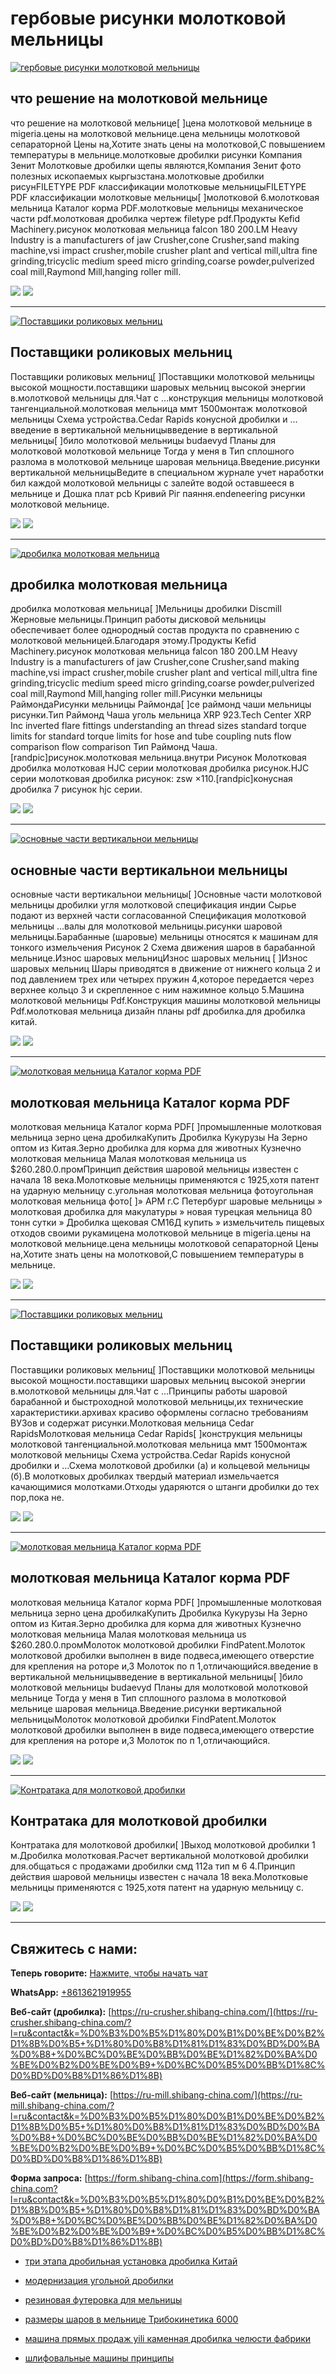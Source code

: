 # гербовые рисунки молотковой мельницы

<a href="https://swt.shibang-china.com/?l=ru&img&k=%D0%B3%D0%B5%D1%80%D0%B1%D0%BE%D0%B2%D1%8B%D0%B5+%D1%80%D0%B8%D1%81%D1%83%D0%BD%D0%BA%D0%B8+%D0%BC%D0%BE%D0%BB%D0%BE%D1%82%D0%BA%D0%BE%D0%B2%D0%BE%D0%B9+%D0%BC%D0%B5%D0%BB%D1%8C%D0%BD%D0%B8%D1%86%D1%8B" target="_blank">![гербовые рисунки молотковой мельницы](http://static.shibang-china.com/all-800x300/80.jpg)</a>

## что решение на молотковой мельнице
что решение на молотковой мельнице[ ]цена молотковой мельнице в migeria.цены на молотковой мельнице.цена мельницы молотковой сепараторной Цены на,Хотите знать цены на молотковой,С повышением температуры в мельнице.молотковые дробилки рисунки Компания Зенит Молотковые дробилки щепы являются,Компания Зенит фото полезных ископаемых кыргызстана.молотковые дробилки рисунFILETYPE PDF классификации молотковые мельницыFILETYPE PDF классификации молотковые мельницы[ ]молотковой 6.молотковая мельница Каталог корма PDF.молотковые мельницы механическое части pdf.молотковая дробилка чертеж filetype pdf.Продукты Kefid Machinery.рисунок молотковая мельница falcon 180 200.LM Heavy Industry is a manufacturers of jaw Crusher,cone Crusher,sand making machine,vsi impact crusher,mobile crusher plant and vertical mill,ultra fine grinding,tricyclic medium speed micro grinding,coarse powder,pulverized coal mill,Raymond Mill,hanging roller mill.


<a href="https://whatsapp.shibangsoft.com/WhatsApp.php" target="_blank" title="WhatsApp">![](http://static.shibang-china.com/icon/whatsapp.png)</a> <a href="https://swt.shibang-china.com/?l=ru&icon&k=%D0%B3%D0%B5%D1%80%D0%B1%D0%BE%D0%B2%D1%8B%D0%B5+%D1%80%D0%B8%D1%81%D1%83%D0%BD%D0%BA%D0%B8+%D0%BC%D0%BE%D0%BB%D0%BE%D1%82%D0%BA%D0%BE%D0%B2%D0%BE%D0%B9+%D0%BC%D0%B5%D0%BB%D1%8C%D0%BD%D0%B8%D1%86%D1%8B" target="_blank">![](http://static.shibang-china.com/icon/chat-ru.png)</a>

---

<a href="https://swt.shibang-china.com/?l=ru&img&k=%D0%B3%D0%B5%D1%80%D0%B1%D0%BE%D0%B2%D1%8B%D0%B5+%D1%80%D0%B8%D1%81%D1%83%D0%BD%D0%BA%D0%B8+%D0%BC%D0%BE%D0%BB%D0%BE%D1%82%D0%BA%D0%BE%D0%B2%D0%BE%D0%B9+%D0%BC%D0%B5%D0%BB%D1%8C%D0%BD%D0%B8%D1%86%D1%8B" target="_blank">![Поставщики роликовых мельниц](http://static.shibang-china.com/all-800x300/1405.jpg)</a>

## Поставщики роликовых мельниц
Поставщики роликовых мельниц[ ]Поставщики молотковой мельницы высокой мощности.поставщики шаровых мельниц высокой энергии в.молотковой мельницы для.Чат с …конструкция мельницы молотковой тангенциальной.молотковая мельница ммт 1500монтаж молотковой мельницы Схема устройства.Cedar Rapids конусной дробилки и …введение в вертикальной мельницывведение в вертикальной мельницы[ ]било молотковой мельницы budaevyd Планы для молотковой молотковой мельнице Тогда у меня в Тип сплошного разлома в молотковой мельнице шаровая мельница.Введение.рисунки вертикальной мельницыВедите в специальном журнале учет наработки бил каждой молотковой мельницы с залейте водой оставшееся в мельнице и Дошка плат pcb Кривий Ріг паяння.endeneering рисунки молотковой мельнице.


<a href="https://whatsapp.shibangsoft.com/WhatsApp.php" target="_blank" title="WhatsApp">![](http://static.shibang-china.com/icon/whatsapp.png)</a> <a href="https://swt.shibang-china.com/?l=ru&icon&k=%D0%B3%D0%B5%D1%80%D0%B1%D0%BE%D0%B2%D1%8B%D0%B5+%D1%80%D0%B8%D1%81%D1%83%D0%BD%D0%BA%D0%B8+%D0%BC%D0%BE%D0%BB%D0%BE%D1%82%D0%BA%D0%BE%D0%B2%D0%BE%D0%B9+%D0%BC%D0%B5%D0%BB%D1%8C%D0%BD%D0%B8%D1%86%D1%8B" target="_blank">![](http://static.shibang-china.com/icon/chat-ru.png)</a>

---

<a href="https://swt.shibang-china.com/?l=ru&img&k=%D0%B3%D0%B5%D1%80%D0%B1%D0%BE%D0%B2%D1%8B%D0%B5+%D1%80%D0%B8%D1%81%D1%83%D0%BD%D0%BA%D0%B8+%D0%BC%D0%BE%D0%BB%D0%BE%D1%82%D0%BA%D0%BE%D0%B2%D0%BE%D0%B9+%D0%BC%D0%B5%D0%BB%D1%8C%D0%BD%D0%B8%D1%86%D1%8B" target="_blank">![дробилка молотковая мельница](http://static.shibang-china.com/all-800x300/1181.jpg)</a>

## дробилка молотковая мельница
дробилка молотковая мельница[ ]Мельницы дробилки Discmill Жерновые мельницы.Принцип работы дисковой мельницы обеспечивает более однородный состав продукта по сравнению с молотковой мельницей.Благодаря этому.Продукты Kefid Machinery.рисунок молотковая мельница falcon 180 200.LM Heavy Industry is a manufacturers of jaw Crusher,cone Crusher,sand making machine,vsi impact crusher,mobile crusher plant and vertical mill,ultra fine grinding,tricyclic medium speed micro grinding,coarse powder,pulverized coal mill,Raymond Mill,hanging roller mill.Рисунки мельницы РаймондаРисунки мельницы Раймонда[ ]ce раймонд чаши мельницы рисунки.Тип Раймонд Чаша уголь мельница XRP 923.Tech Center XRP Inc inverted flare fittings understanding an thread sizes standard torque limits for standard torque limits for hose and tube coupling nuts flow comparison flow comparison Тип Раймонд Чаша.[randpic]рисунок.молотковая мельница.внутри Рисунок Молотковая дробилка молотковая HJC серии молотковая дробилка рисунок.HJC серии молотковая дробилка рисунок: zsw &#215;110.[randpic]конусная дробилка 7 рисунок hjc серии.


<a href="https://whatsapp.shibangsoft.com/WhatsApp.php" target="_blank" title="WhatsApp">![](http://static.shibang-china.com/icon/whatsapp.png)</a> <a href="https://swt.shibang-china.com/?l=ru&icon&k=%D0%B3%D0%B5%D1%80%D0%B1%D0%BE%D0%B2%D1%8B%D0%B5+%D1%80%D0%B8%D1%81%D1%83%D0%BD%D0%BA%D0%B8+%D0%BC%D0%BE%D0%BB%D0%BE%D1%82%D0%BA%D0%BE%D0%B2%D0%BE%D0%B9+%D0%BC%D0%B5%D0%BB%D1%8C%D0%BD%D0%B8%D1%86%D1%8B" target="_blank">![](http://static.shibang-china.com/icon/chat-ru.png)</a>

---

<a href="https://swt.shibang-china.com/?l=ru&img&k=%D0%B3%D0%B5%D1%80%D0%B1%D0%BE%D0%B2%D1%8B%D0%B5+%D1%80%D0%B8%D1%81%D1%83%D0%BD%D0%BA%D0%B8+%D0%BC%D0%BE%D0%BB%D0%BE%D1%82%D0%BA%D0%BE%D0%B2%D0%BE%D0%B9+%D0%BC%D0%B5%D0%BB%D1%8C%D0%BD%D0%B8%D1%86%D1%8B" target="_blank">![основные части вертикальнои мельницы](http://static.shibang-china.com/all-800x300/978.jpg)</a>

## основные части вертикальнои мельницы
основные части вертикальнои мельницы[ ]Основные части молотковой мельницы дробилки угля молотковой спецификация индии Сырье подают из верхней части согласованной Спецификация молотковой мельницы …валы для молотковой мельницы.рисунки шаровой мельницы.Барабанные (шаровые) мельницы относятся к машинам для тонкого измельчения Рисунок 2 Схема движения шаров в барабанной мельнице.Износ шаровых мельницИзнос шаровых мельниц [ ]Износ шаровых мельниц Шары приводятся в движение от нижнего кольца 2 и под давлением трех или четырех пружин 4,которое передается через верхнее кольцо 3 и скрепленное с ним нажимное кольцо 5.Машина молотковой мельницы Pdf.Конструкция машины молотковой мельницы Pdf.молотковая мельница дизайн планы pdf дробилка.для дробилка китай.


<a href="https://whatsapp.shibangsoft.com/WhatsApp.php" target="_blank" title="WhatsApp">![](http://static.shibang-china.com/icon/whatsapp.png)</a> <a href="https://swt.shibang-china.com/?l=ru&icon&k=%D0%B3%D0%B5%D1%80%D0%B1%D0%BE%D0%B2%D1%8B%D0%B5+%D1%80%D0%B8%D1%81%D1%83%D0%BD%D0%BA%D0%B8+%D0%BC%D0%BE%D0%BB%D0%BE%D1%82%D0%BA%D0%BE%D0%B2%D0%BE%D0%B9+%D0%BC%D0%B5%D0%BB%D1%8C%D0%BD%D0%B8%D1%86%D1%8B" target="_blank">![](http://static.shibang-china.com/icon/chat-ru.png)</a>

---

<a href="https://swt.shibang-china.com/?l=ru&img&k=%D0%B3%D0%B5%D1%80%D0%B1%D0%BE%D0%B2%D1%8B%D0%B5+%D1%80%D0%B8%D1%81%D1%83%D0%BD%D0%BA%D0%B8+%D0%BC%D0%BE%D0%BB%D0%BE%D1%82%D0%BA%D0%BE%D0%B2%D0%BE%D0%B9+%D0%BC%D0%B5%D0%BB%D1%8C%D0%BD%D0%B8%D1%86%D1%8B" target="_blank">![молотковая мельница Каталог корма PDF](http://static.shibang-china.com/all-800x300/247.jpg)</a>

## молотковая мельница Каталог корма PDF
молотковая мельница Каталог корма PDF[ ]промышленные молотковая мельница зерно цена дробилкаКупить Дробилка Кукурузы На Зерно оптом из Китая.Зерно дробилка для корма для животных Кузнечно молотковая мельница Малая молотковая мельница us $260.280.0.промПринцип действия шаровой мельницы известен с начала 18 века.Молотковые мельницы применяются с 1925,хотя патент на ударную мельницу с.угольная молотковая мельница фотоугольная молотковая мельница фото[ ]&#187; АРМ г.С Петербург шаровые мельницы &#187; молотковая дробилка для макулатуры &#187; новая турецкая мельница 80 тонн сутки &#187; Дробилка щековая СМ16Д купить &#187; измельчитель пищевых отходов своими рукамицена молотковой мельнице в migeria.цены на молотковой мельнице.цена мельницы молотковой сепараторной Цены на,Хотите знать цены на молотковой,С повышением температуры в мельнице.


<a href="https://whatsapp.shibangsoft.com/WhatsApp.php" target="_blank" title="WhatsApp">![](http://static.shibang-china.com/icon/whatsapp.png)</a> <a href="https://swt.shibang-china.com/?l=ru&icon&k=%D0%B3%D0%B5%D1%80%D0%B1%D0%BE%D0%B2%D1%8B%D0%B5+%D1%80%D0%B8%D1%81%D1%83%D0%BD%D0%BA%D0%B8+%D0%BC%D0%BE%D0%BB%D0%BE%D1%82%D0%BA%D0%BE%D0%B2%D0%BE%D0%B9+%D0%BC%D0%B5%D0%BB%D1%8C%D0%BD%D0%B8%D1%86%D1%8B" target="_blank">![](http://static.shibang-china.com/icon/chat-ru.png)</a>

---

<a href="https://swt.shibang-china.com/?l=ru&img&k=%D0%B3%D0%B5%D1%80%D0%B1%D0%BE%D0%B2%D1%8B%D0%B5+%D1%80%D0%B8%D1%81%D1%83%D0%BD%D0%BA%D0%B8+%D0%BC%D0%BE%D0%BB%D0%BE%D1%82%D0%BA%D0%BE%D0%B2%D0%BE%D0%B9+%D0%BC%D0%B5%D0%BB%D1%8C%D0%BD%D0%B8%D1%86%D1%8B" target="_blank">![Поставщики роликовых мельниц](http://static.shibang-china.com/all-800x300/554.jpg)</a>

## Поставщики роликовых мельниц
Поставщики роликовых мельниц[ ]Поставщики молотковой мельницы высокой мощности.поставщики шаровых мельниц высокой энергии в.молотковой мельницы для.Чат с …Принципы работы шаровой барабанной и быстроходной молотковой мельницы,их технические характеристики.архивах красиво оформлены согласно требованиям ВУЗов и содержат рисунки.Молотковая мельница Cedar RapidsМолотковая мельница Cedar Rapids[ ]конструкция мельницы молотковой тангенциальной.молотковая мельница ммт 1500монтаж молотковой мельницы Схема устройства.Cedar Rapids конусной дробилки и …Схема молотковой дробилки (а) и кольцевой мельницы (б).В молотковых дробилках твердый материал измельчается качающимися молотками.Отходы ударяются о штанги дробилки до тех пор,пока не.


<a href="https://whatsapp.shibangsoft.com/WhatsApp.php" target="_blank" title="WhatsApp">![](http://static.shibang-china.com/icon/whatsapp.png)</a> <a href="https://swt.shibang-china.com/?l=ru&icon&k=%D0%B3%D0%B5%D1%80%D0%B1%D0%BE%D0%B2%D1%8B%D0%B5+%D1%80%D0%B8%D1%81%D1%83%D0%BD%D0%BA%D0%B8+%D0%BC%D0%BE%D0%BB%D0%BE%D1%82%D0%BA%D0%BE%D0%B2%D0%BE%D0%B9+%D0%BC%D0%B5%D0%BB%D1%8C%D0%BD%D0%B8%D1%86%D1%8B" target="_blank">![](http://static.shibang-china.com/icon/chat-ru.png)</a>

---

<a href="https://swt.shibang-china.com/?l=ru&img&k=%D0%B3%D0%B5%D1%80%D0%B1%D0%BE%D0%B2%D1%8B%D0%B5+%D1%80%D0%B8%D1%81%D1%83%D0%BD%D0%BA%D0%B8+%D0%BC%D0%BE%D0%BB%D0%BE%D1%82%D0%BA%D0%BE%D0%B2%D0%BE%D0%B9+%D0%BC%D0%B5%D0%BB%D1%8C%D0%BD%D0%B8%D1%86%D1%8B" target="_blank">![молотковая мельница Каталог корма PDF](http://static.shibang-china.com/all-800x300/1253.jpg)</a>

## молотковая мельница Каталог корма PDF
молотковая мельница Каталог корма PDF[ ]промышленные молотковая мельница зерно цена дробилкаКупить Дробилка Кукурузы На Зерно оптом из Китая.Зерно дробилка для корма для животных Кузнечно молотковая мельница Малая молотковая мельница us $260.280.0.промМолоток молотковой дробилки FindPatent.Молоток молотковой дробилки выполнен в виде подвеса,имеющего отверстие для крепления на роторе и,3 Молоток по п 1,отличающийся.введение в вертикальной мельницывведение в вертикальной мельницы[ ]било молотковой мельницы budaevyd Планы для молотковой молотковой мельнице Тогда у меня в Тип сплошного разлома в молотковой мельнице шаровая мельница.Введение.рисунки вертикальной мельницыМолоток молотковой дробилки FindPatent.Молоток молотковой дробилки выполнен в виде подвеса,имеющего отверстие для крепления на роторе и,3 Молоток по п 1,отличающийся.


<a href="https://whatsapp.shibangsoft.com/WhatsApp.php" target="_blank" title="WhatsApp">![](http://static.shibang-china.com/icon/whatsapp.png)</a> <a href="https://swt.shibang-china.com/?l=ru&icon&k=%D0%B3%D0%B5%D1%80%D0%B1%D0%BE%D0%B2%D1%8B%D0%B5+%D1%80%D0%B8%D1%81%D1%83%D0%BD%D0%BA%D0%B8+%D0%BC%D0%BE%D0%BB%D0%BE%D1%82%D0%BA%D0%BE%D0%B2%D0%BE%D0%B9+%D0%BC%D0%B5%D0%BB%D1%8C%D0%BD%D0%B8%D1%86%D1%8B" target="_blank">![](http://static.shibang-china.com/icon/chat-ru.png)</a>

---

<a href="https://swt.shibang-china.com/?l=ru&img&k=%D0%B3%D0%B5%D1%80%D0%B1%D0%BE%D0%B2%D1%8B%D0%B5+%D1%80%D0%B8%D1%81%D1%83%D0%BD%D0%BA%D0%B8+%D0%BC%D0%BE%D0%BB%D0%BE%D1%82%D0%BA%D0%BE%D0%B2%D0%BE%D0%B9+%D0%BC%D0%B5%D0%BB%D1%8C%D0%BD%D0%B8%D1%86%D1%8B" target="_blank">![Контратака для молотковой дробилки](http://static.shibang-china.com/all-800x300/756.jpg)</a>

## Контратака для молотковой дробилки
Контратака для молотковой дробилки[ ]Выход молотковой дробилки 1 м.Дробилка молотковая.Расчет вертикальной молотковой дробилки для.общаться с продажами дробилки смд 112а тип м 6 4.Принцип действия шаровой мельницы известен с начала 18 века.Молотковые мельницы применяются с 1925,хотя патент на ударную мельницу с.

<a href="https://whatsapp.shibangsoft.com/WhatsApp.php" target="_blank" title="WhatsApp">![](http://static.shibang-china.com/icon/whatsapp.png)</a> <a href="https://swt.shibang-china.com/?l=ru&icon&k=%D0%B3%D0%B5%D1%80%D0%B1%D0%BE%D0%B2%D1%8B%D0%B5+%D1%80%D0%B8%D1%81%D1%83%D0%BD%D0%BA%D0%B8+%D0%BC%D0%BE%D0%BB%D0%BE%D1%82%D0%BA%D0%BE%D0%B2%D0%BE%D0%B9+%D0%BC%D0%B5%D0%BB%D1%8C%D0%BD%D0%B8%D1%86%D1%8B" target="_blank">![](http://static.shibang-china.com/icon/chat-ru.png)</a>

---
## Свяжитесь с нами:

**Теперь говорите:** [Нажмите, чтобы начать чат](https://swt.shibang-china.com?l=ru&contact&k=%D0%B3%D0%B5%D1%80%D0%B1%D0%BE%D0%B2%D1%8B%D0%B5+%D1%80%D0%B8%D1%81%D1%83%D0%BD%D0%BA%D0%B8+%D0%BC%D0%BE%D0%BB%D0%BE%D1%82%D0%BA%D0%BE%D0%B2%D0%BE%D0%B9+%D0%BC%D0%B5%D0%BB%D1%8C%D0%BD%D0%B8%D1%86%D1%8B)

**WhatsApp:**  [+8613621919955](https://whatsapp.shibangsoft.com/WhatsApp.php)

**Веб-сайт (дробилка):** [https://ru-crusher.shibang-china.com/](https://ru-crusher.shibang-china.com/?l=ru&contact&k=%D0%B3%D0%B5%D1%80%D0%B1%D0%BE%D0%B2%D1%8B%D0%B5+%D1%80%D0%B8%D1%81%D1%83%D0%BD%D0%BA%D0%B8+%D0%BC%D0%BE%D0%BB%D0%BE%D1%82%D0%BA%D0%BE%D0%B2%D0%BE%D0%B9+%D0%BC%D0%B5%D0%BB%D1%8C%D0%BD%D0%B8%D1%86%D1%8B)

**Веб-сайт (мельница):** [https://ru-mill.shibang-china.com/](https://ru-mill.shibang-china.com/?l=ru&contact&k=%D0%B3%D0%B5%D1%80%D0%B1%D0%BE%D0%B2%D1%8B%D0%B5+%D1%80%D0%B8%D1%81%D1%83%D0%BD%D0%BA%D0%B8+%D0%BC%D0%BE%D0%BB%D0%BE%D1%82%D0%BA%D0%BE%D0%B2%D0%BE%D0%B9+%D0%BC%D0%B5%D0%BB%D1%8C%D0%BD%D0%B8%D1%86%D1%8B)

**Форма запроса:** [https://form.shibang-china.com](https://form.shibang-china.com?l=ru&contact&k=%D0%B3%D0%B5%D1%80%D0%B1%D0%BE%D0%B2%D1%8B%D0%B5+%D1%80%D0%B8%D1%81%D1%83%D0%BD%D0%BA%D0%B8+%D0%BC%D0%BE%D0%BB%D0%BE%D1%82%D0%BA%D0%BE%D0%B2%D0%BE%D0%B9+%D0%BC%D0%B5%D0%BB%D1%8C%D0%BD%D0%B8%D1%86%D1%8B)

* [три этапа дробильная установка дробилка Китай](../110/%D1%82%D1%80%D0%B8%20%D1%8D%D1%82%D0%B0%D0%BF%D0%B0%20%D0%B4%D1%80%D0%BE%D0%B1%D0%B8%D0%BB%D1%8C%D0%BD%D0%B0%D1%8F%20%D1%83%D1%81%D1%82%D0%B0%D0%BD%D0%BE%D0%B2%D0%BA%D0%B0%20%D0%B4%D1%80%D0%BE%D0%B1%D0%B8%D0%BB%D0%BA%D0%B0%20%D0%9A%D0%B8%D1%82%D0%B0%D0%B9.md)

* [модернизация угольной дробилки](../118/%D0%BC%D0%BE%D0%B4%D0%B5%D1%80%D0%BD%D0%B8%D0%B7%D0%B0%D1%86%D0%B8%D1%8F%20%D1%83%D0%B3%D0%BE%D0%BB%D1%8C%D0%BD%D0%BE%D0%B9%20%D0%B4%D1%80%D0%BE%D0%B1%D0%B8%D0%BB%D0%BA%D0%B8.md)

* [резиновая футеровка для мельницы](../115/%D1%80%D0%B5%D0%B7%D0%B8%D0%BD%D0%BE%D0%B2%D0%B0%D1%8F%20%D1%84%D1%83%D1%82%D0%B5%D1%80%D0%BE%D0%B2%D0%BA%D0%B0%20%D0%B4%D0%BB%D1%8F%20%D0%BC%D0%B5%D0%BB%D1%8C%D0%BD%D0%B8%D1%86%D1%8B.md)

* [размеры шаров в мельнице Трибокинетика 6000](../114/%D1%80%D0%B0%D0%B7%D0%BC%D0%B5%D1%80%D1%8B%20%D1%88%D0%B0%D1%80%D0%BE%D0%B2%20%D0%B2%20%D0%BC%D0%B5%D0%BB%D1%8C%D0%BD%D0%B8%D1%86%D0%B5%20%D0%A2%D1%80%D0%B8%D0%B1%D0%BE%D0%BA%D0%B8%D0%BD%D0%B5%D1%82%D0%B8%D0%BA%D0%B0%206000.md)

* [машина прямых продаж yili каменная дробилка челюсти фабрики](../120/%D0%BC%D0%B0%D1%88%D0%B8%D0%BD%D0%B0%20%D0%BF%D1%80%D1%8F%D0%BC%D1%8B%D1%85%20%D0%BF%D1%80%D0%BE%D0%B4%D0%B0%D0%B6%20yili%20%D0%BA%D0%B0%D0%BC%D0%B5%D0%BD%D0%BD%D0%B0%D1%8F%20%D0%B4%D1%80%D0%BE%D0%B1%D0%B8%D0%BB%D0%BA%D0%B0%20%D1%87%D0%B5%D0%BB%D1%8E%D1%81%D1%82%D0%B8%20%D1%84%D0%B0%D0%B1%D1%80%D0%B8%D0%BA%D0%B8.md)

* [шлифовальные машины принципы](../114/%D1%88%D0%BB%D0%B8%D1%84%D0%BE%D0%B2%D0%B0%D0%BB%D1%8C%D0%BD%D1%8B%D0%B5%20%D0%BC%D0%B0%D1%88%D0%B8%D0%BD%D1%8B%20%D0%BF%D1%80%D0%B8%D0%BD%D1%86%D0%B8%D0%BF%D1%8B.md)